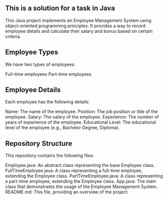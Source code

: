 ## This is a solution for a task in Java 

This Java project implements an Employee Management System using object-oriented programming principles. It provides a way to record employee details and calculate their salary and bonus based on certain criteria.

## Employee Types
We have two types of employees:

Full-time employees
Part-time employees

## Employee Details
Each employee has the following details:

Name: The name of the employee.
Position: The job position or title of the employee.
Salary: The salary of the employee.
Experience: The number of years of experience of the employee.
Educational Level: The educational level of the employee (e.g., Bachelor Degree, Diploma).

## Repository Structure
This repository contains the following files:

Employee.java: An abstract class representing the base Employee class.
FullTimeEmployee.java: A class representing a full-time employee, extending the Employee class.
PartTimeEmployee.java: A class representing a part-time employee, extending the Employee class.
App.java: The main class that demonstrates the usage of the Employee Management System.
README.md: This file, providing an overview of the project.